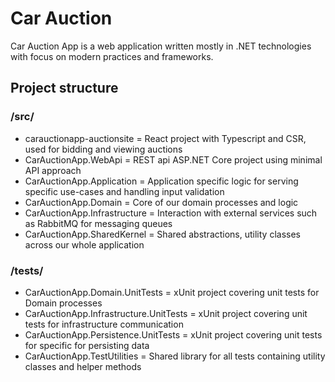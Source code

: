 # Car Auction

Car Auction App is a web application written mostly in .NET technologies with focus on modern practices and frameworks.

## Project structure

### /src/

- carauctionapp-auctionsite = React project with Typescript and CSR, used for bidding and viewing auctions
- CarAuctionApp.WebApi = REST api ASP.NET Core project using minimal API approach
- CarAuctionApp.Application = Application specific logic for serving specific use-cases and handling input validation
- CarAuctionApp.Domain = Core of our domain processes and logic
- CarAuctionApp.Infrastructure = Interaction with external services such as RabbitMQ for messaging queues
- CarAuctionApp.SharedKernel = Shared abstractions, utility classes across our whole application

### /tests/

- CarAuctionApp.Domain.UnitTests = xUnit project covering unit tests for Domain processes
- CarAuctionApp.Infrastructure.UnitTests = xUnit project covering unit tests for infrastructure communication
- CarAuctionApp.Persistence.UnitTests = xUnit project covering unit tests for specific for persisting data
- CarAuctionApp.TestUtilities = Shared library for all tests containing utility classes and helper methods
